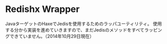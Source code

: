 Redishx Wrapper
================

JavaターゲットのHaxeでJedisを使用するためのラッパユーティリティ。
使用する分から実装を進めていきますので、まだJedisのメソッドをすべてラッピングできていません。（2014年10月29日現在）
